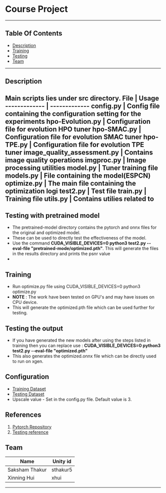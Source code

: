 # Course Project

----
## Table Of Contents
- [Description](#description)
- [Training](#commands)
- [Testing](#commands)
- [Team](#team)
----
## Description
Main scripts lies under src directory.
File  | Usage
------------- | -------------
config.py | Config file containing the configuration setting for the experiments
hpo-Evolution.py | Configuration file for evolution HPO tuner
hpo-SMAC.py | Configuration file for evolution SMAC tuner
hpo-TPE.py | Configuration file for evolution TPE tuner
image_quality_assessment.py | Contains image quality operations
imgproc.py | Image processing utilities
model.py | Tuner training file
models.py | File containing the model(ESPCN)
optimize.py | The main file containing the optimization logi
test2.py | Test file
train.py | Training file
utils.py | Contains utilies related to 
----
## Testing with pretrained model
- The pretrained-model directory contains the pytorch and onnx files for the original and optimized model.
- These can be used to directly test the effectiveness of the model.
-  Use the command **CUDA_VISIBLE_DEVICES=0 python3 test2.py --eval-file "pretrained-mode/optimized.pth"**. This will generate the files in the results directory and prints the psnr value
-  
## Training 
- Run optimize.py file using CUDA_VISIBLE_DEVICES=0 python3 optimize.py
- **NOTE** : The work have been tested on GPU's and may have issues on CPU device.
- This will generate the optimized.pth file which can be used further for testing.

## Testing the output
-  If you have generated the new models after using the steps listed in training then you can replace use : **CUDA_VISIBLE_DEVICES=0 python3 test2.py --eval-file "optimized.pth"**
- This also generates the optimized.onnx file which can be directly used to run on xgen.

## Configuration
- [Training Dataset](https://www.dropbox.com/s/4mv1v4qfjo17zg3/91-image_x3.h5?dl=0) 
- [Testing Dataset](https://www.dropbox.com/s/9qlb94in1iqh6nf/Set5_x3.h5?dl=0)
- Upscale value -  Set in the config.py file. Default value is 3.

## References
1. [Pytorch Repository](https://github.com/yjn870/ESPCN-pytorch)
2. [Testing reference](https://github.com/Lornatang/ESPCN-PyTorch)

## Team
Name  | Unity id
------------- | -------------
Saksham Thakur  | sthakur5
Xinning Hui | xhui
---

